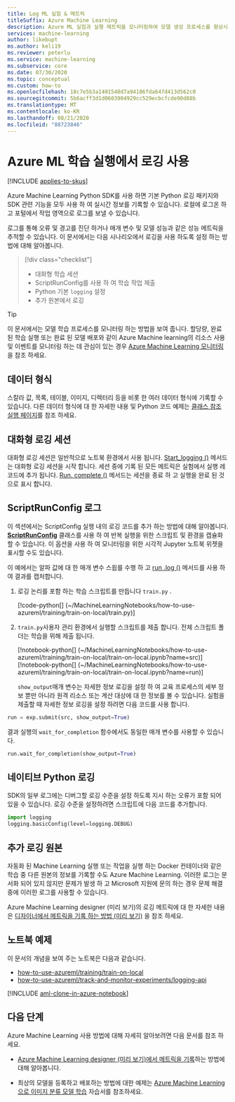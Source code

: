 ```yaml
---
title: Log ML 실험 & 메트릭
titleSuffix: Azure Machine Learning
description: Azure ML 실험과 실행 메트릭을 모니터링하여 모델 생성 프로세스를 향상시킵니다. 실행 .log, start_logging 또는 ScriptRunConfig를 사용 하 여 학습 스크립트에 로깅을 추가 합니다.
services: machine-learning
author: likebupt
ms.author: keli19
ms.reviewer: peterlu
ms.service: machine-learning
ms.subservice: core
ms.date: 07/30/2020
ms.topic: conceptual
ms.custom: how-to
ms.openlocfilehash: 18c7e5b3a1401540d7a94186fda647d413d562c0
ms.sourcegitcommit: 5b6acff3d1d0603904929cc529ecbcfcde90d88b
ms.translationtype: MT
ms.contentlocale: ko-KR
ms.lasthandoff: 08/21/2020
ms.locfileid: "88723846"
---
```

# <a name="enable-logging-in-azure-ml-training-runs"></a>Azure ML 학습 실행에서 로깅 사용
[!INCLUDE [applies-to-skus](../../includes/aml-applies-to-basic-enterprise-sku.md)]

Azure Machine Learning Python SDK를 사용 하면 기본 Python 로깅 패키지와 SDK 관련 기능을 모두 사용 하 여 실시간 정보를 기록할 수 있습니다. 로컬에 로그온 하 고 포털에서 작업 영역으로 로그를 보낼 수 있습니다.

로그를 통해 오류 및 경고를 진단 하거나 매개 변수 및 모델 성능과 같은 성능 메트릭을 추적할 수 있습니다. 이 문서에서는 다음 시나리오에서 로깅을 사용 하도록 설정 하는 방법에 대해 알아봅니다.

> [!div class="checklist"]
> * 대화형 학습 세션
> * ScriptRunConfig를 사용 하 여 학습 작업 제출
> * Python 기본 `logging` 설정
> * 추가 원본에서 로깅


> [!TIP]
> 이 문서에서는 모델 학습 프로세스를 모니터링 하는 방법을 보여 줍니다. 할당량, 완료 된 학습 실행 또는 완료 된 모델 배포와 같이 Azure Machine learning의 리소스 사용 및 이벤트를 모니터링 하는 데 관심이 있는 경우 [Azure Machine Learning 모니터링](monitor-azure-machine-learning.md)을 참조 하세요.

## <a name="data-types"></a>데이터 형식

스칼라 값, 목록, 테이블, 이미지, 디렉터리 등을 비롯 한 여러 데이터 형식에 기록할 수 있습니다. 다른 데이터 형식에 대 한 자세한 내용 및 Python 코드 예제는 [클래스 참조 실행 페이지](https://docs.microsoft.com/python/api/azureml-core/azureml.core.run(class)?view=azure-ml-py)를 참조 하세요.

## <a name="interactive-logging-session"></a>대화형 로깅 세션

대화형 로깅 세션은 일반적으로 노트북 환경에서 사용 됩니다. [Start_logging ()](https://docs.microsoft.com/python/api/azureml-core/azureml.core.experiment(class)?view=azure-ml-py#start-logging--args----kwargs-) 메서드는 대화형 로깅 세션을 시작 합니다. 세션 중에 기록 된 모든 메트릭은 실험에서 실행 레코드에 추가 됩니다. [Run. complete ()](https://docs.microsoft.com/python/api/azureml-core/azureml.core.run(class)?view=azure-ml-py#complete--set-status-true-) 메서드는 세션을 종료 하 고 실행을 완료 된 것으로 표시 합니다.

## <a name="scriptrunconfig-logs"></a>ScriptRunConfig 로그

이 섹션에서는 ScriptConfig 실행 내의 로깅 코드를 추가 하는 방법에 대해 알아봅니다. [**ScriptRunConfig**](https://docs.microsoft.com/python/api/azureml-core/azureml.core.scriptrunconfig?view=azure-ml-py) 클래스를 사용 하 여 반복 실행을 위한 스크립트 및 환경을 캡슐화 할 수 있습니다. 이 옵션을 사용 하 여 모니터링을 위한 시각적 Jupyter 노트북 위젯을 표시할 수도 있습니다.

이 예에서는 알파 값에 대 한 매개 변수 스윕를 수행 하 고 [run .log ()](https://docs.microsoft.com/python/api/azureml-core/azureml.core.run(class)?view=azure-ml-py#log-name--value--description----) 메서드를 사용 하 여 결과를 캡처합니다.

1. 로깅 논리를 포함 하는 학습 스크립트를 만듭니다 `train.py` .

   [!code-python[] (~/MachineLearningNotebooks/how-to-use-azureml/training/train-on-local/train.py)]


1. ```train.py```사용자 관리 환경에서 실행할 스크립트를 제출 합니다. 전체 스크립트 폴더는 학습을 위해 제출 됩니다.

   [!notebook-python[] (~/MachineLearningNotebooks/how-to-use-azureml/training/train-on-local/train-on-local.ipynb?name=src)] [!notebook-python[] (~/MachineLearningNotebooks/how-to-use-azureml/training/train-on-local/train-on-local.ipynb?name=run)]

    `show_output`매개 변수는 자세한 정보 로깅을 설정 하 여 교육 프로세스의 세부 정보 뿐만 아니라 원격 리소스 또는 계산 대상에 대 한 정보를 볼 수 있습니다. 실험을 제출할 때 자세한 정보 로깅을 설정 하려면 다음 코드를 사용 합니다.

```python
run = exp.submit(src, show_output=True)
```

결과 실행의 `wait_for_completion` 함수에서도 동일한 매개 변수를 사용할 수 있습니다.

```python
run.wait_for_completion(show_output=True)
```

## <a name="native-python-logging"></a>네이티브 Python 로깅

SDK의 일부 로그에는 디버그할 로깅 수준을 설정 하도록 지시 하는 오류가 포함 되어 있을 수 있습니다. 로깅 수준을 설정하려면 스크립트에 다음 코드를 추가합니다.

```python
import logging
logging.basicConfig(level=logging.DEBUG)
```

## <a name="additional-logging-sources"></a>추가 로깅 원본

자동화 된 Machine Learning 실행 또는 작업을 실행 하는 Docker 컨테이너와 같은 학습 중 다른 원본의 정보를 기록할 수도 Azure Machine Learning. 이러한 로그는 문서화 되어 있지 않지만 문제가 발생 하 고 Microsoft 지원에 문의 하는 경우 문제 해결 중에 이러한 로그를 사용할 수 있습니다.

Azure Machine Learning designer (미리 보기)의 로깅 메트릭에 대 한 자세한 내용은 [디자이너에서 메트릭을 기록 하는 방법 (미리 보기)](how-to-track-designer-experiments.md) 을 참조 하세요.

## <a name="example-notebooks"></a>노트북 예제

이 문서의 개념을 보여 주는 노트북은 다음과 같습니다.
* [how-to-use-azureml/training/train-on-local](https://github.com/Azure/MachineLearningNotebooks/blob/master/how-to-use-azureml/training/train-on-local)
* [how-to-use-azureml/track-and-monitor-experiments/logging-api](https://github.com/Azure/MachineLearningNotebooks/blob/master/how-to-use-azureml/track-and-monitor-experiments/logging-api)

[!INCLUDE [aml-clone-in-azure-notebook](../../includes/aml-clone-for-examples.md)]

## <a name="next-steps"></a>다음 단계

Azure Machine Learning 사용 방법에 대해 자세히 알아보려면 다음 문서를 참조 하세요.

* [Azure Machine Learning designer (미리 보기)에서 메트릭을 기록](how-to-track-designer-experiments.md)하는 방법에 대해 알아봅니다.

* 최상의 모델을 등록하고 배포하는 방법에 대한 예제는 [Azure Machine Learning으로 이미지 분류 모델 학습](tutorial-train-models-with-aml.md) 자습서를 참조하세요.
